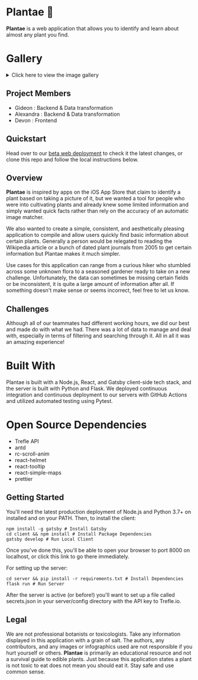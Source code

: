 # Plantae 🌱
**Plantae** is a web application that allows you to identify and learn about almost any plant you find.

# Gallery
<details>
  <summary>Click here to view the image gallery</summary><hr>
  <img src="https://raw.githubusercontent.com/devyboy/plantae/master/screens/title.png" /><hr>
  <img src="https://raw.githubusercontent.com/devyboy/plantae/master/screens/landing-start.png" /><hr>
  <img src="https://raw.githubusercontent.com/devyboy/plantae/master/screens/landing-middle.png" /><hr>
  <img src="https://raw.githubusercontent.com/devyboy/plantae/master/screens/landing-end.png" /><hr>
  <img src="https://raw.githubusercontent.com/devyboy/plantae/master/screens/id-start.png" /><hr>
  <img src="https://raw.githubusercontent.com/devyboy/plantae/master/screens/id-end.png" /><hr>
  <img src="https://raw.githubusercontent.com/devyboy/plantae/master/screens/search.png" /><hr>
  <img src="https://raw.githubusercontent.com/devyboy/plantae/master/screens/plant-page.png" /><hr>
  <img src="https://raw.githubusercontent.com/devyboy/plantae/master/screens/more-fields.png" /><hr>
  <img src="https://raw.githubusercontent.com/devyboy/plantae/master/screens/images.png" /><hr>
</details>

## Project Members
- Gideon : Backend & Data transformation
- Alexandra : Backend & Data transformation
- Devon : Frontend

## Quickstart
Head over to our [beta web deployment](https://plantae-1.web.app/) to check it the latest changes, or clone this repo and follow the local instructions below.

## Overview
__Plantae__ is inspired by apps on the iOS App Store that claim to identify a plant based on taking a picture of it, but we wanted a tool for people who were into cultivating plants and already knew some limited information and simply wanted quick facts rather than rely on the accuracy of an automatic image matcher.

We also wanted to create a simple, consistent, and aesthetically pleasing application to compile and allow users quickly find basic information about certain plants. Generally a person would be relegated to reading the Wikipedia article or a bunch of dated plant journals from 2005 to get certain information but Plantae makes it much simpler.

Use cases for this application can range from a curious hiker who stumbled across some unknown flora to a seasoned gardener ready to take on a new challenge. Unfortunately, the data can sometimes be missing certain fields or be inconsistent, it is quite a large amount of information after all. If something doesn't make sense or seems incorrect, feel free to let us know.

## Challenges
Although all of our teammates had different working hours, we did our best and made do with what we had. There was a lot of data to manage and deal with, especially in terms of filtering and searching through it. All in all it was an amazing experience!

# Built With
Plantae is built with a Node.js, React, and Gatsby client-side tech stack, and the server is built with Python and Flask. We deployed continuous integration and continuous deployment to our servers with GitHub Actions and utilized automated testing using Pytest.

# Open Source Dependencies
- Trefle API
- antd
- rc-scroll-anim
- react-helmet
- react-tooltip
- react-simple-maps
- prettier

## Getting Started
You'll need the latest production deployment of Node.js and Python 3.7+ on installed and on your PATH. Then, to install the client:

```
npm install -g gatsby # Install Gatsby
cd client && npm install # Install Package Dependencies
gatsby develop # Run Local Client
```

Once you've done this, you'll be able to open your browser to port 8000 on localhost, or click this link to go there immediately.

For setting up the server:
```
cd server && pip install -r requirements.txt # Install Dependencies
flask run # Run Server
```

After the server is active (or before!) you'll want to set up a file called secrets.json in your server/config directory with the API key to Trefle.io.

## Legal
We are not professional botanists or toxicologists. Take any information displayed in this application with a grain of salt. The authors, any contributors, and any images or infographics used are not responsible if you hurt yourself or others. **Plantae** is primarily an educational resource and not a survival guide to edible plants. Just because this application states a plant is not toxic to eat does not mean you should eat it. Stay safe and use common sense.
